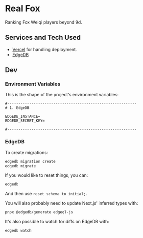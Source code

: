 # Real Fox

Ranking Fox Weiqi players beyond 9d.

## Services and Tech Used

- [Vercel](https://vercel.com) for handling deployment.
- [EdgeDB](https://www.edgedb.com/)

## Dev

### Environment Variables

This is the shape of the project's environment variables:

```env
#-----------------------------------------------------------
# 1. EdgeDB

EDGEDB_INSTANCE=
EDGEDB_SECRET_KEY=

#-----------------------------------------------------------
```

### EdgeDB

To create migrations:

```sh
edgedb migration create
edgedb migrate
```

If you would like to reset things, you can:

```sh
edgedb
```

And then use `reset schema to initial;`.

You will also probably need to update Next.js' inferred types with:

```sh
pnpx @edgedb/generate edgeql-js
```

It's also possible to watch for diffs on EdgeDB with:

```sh
edgedb watch
```
